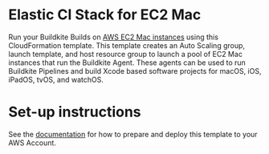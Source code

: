 # Elastic CI Stack for EC2 Mac

Run your Buildkite Builds on [AWS EC2 Mac instances](https://docs.aws.amazon.com/AWSEC2/latest/UserGuide/ec2-mac-instances.html)
using this CloudFormation template. This template creates an Auto Scaling
group, launch template, and host resource group to launch a pool of EC2 Mac
instances that run the Buildkite Agent. These agents can be used to run Buildkite
Pipelines and build Xcode based software projects for macOS, iOS, iPadOS, tvOS,
and watchOS.

# Set-up instructions

See the [documentation](https://buildkite.com/docs/agent/v3/elastic-ci-stack-for-ec2-mac/autoscaling-mac-metal)
for how to prepare and deploy this template to your AWS Account.
